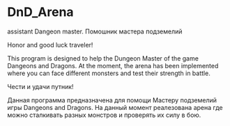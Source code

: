 # DnD_Arena
assistant Dangeon master.  Помошник мастера подземелий 

Honor and good luck traveler!

This program is designed to help the Dungeon Master of the game Dangeons and Dragons.
At the moment, the arena has been implemented where you can face different monsters and test their strength in battle.

Чести и удачи путник!

Данная программа предназначена для помощи Мастеру подземелий игры Dangeons and Dragons.
На данный момент реалезована арена где можно сталкивать разных монстров и проверять их силу в бою. 
